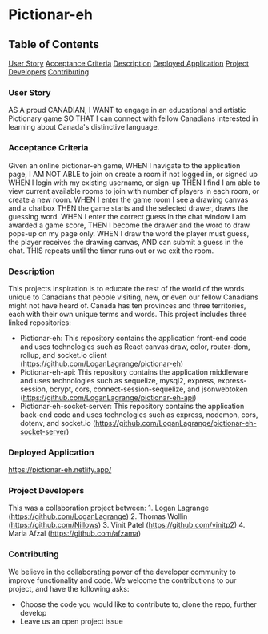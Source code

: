 # Pictionar-eh

## Table of Contents
[User Story](#userstory)
[Acceptance Criteria](#acceptancecriteria)
[Description](#description)
[Deployed Application](#deployedapplication)
[Project Developers](#project-developers)
[Contributing](#contributing)
	
### User Story
AS A proud CANADIAN,
I WANT to engage in an educational and artistic Pictionary game
SO THAT I can connect with fellow Canadians interested in learning about Canada's distinctive language.

### Acceptance Criteria
Given an online pictionar-eh game,
WHEN I navigate to the application page, 
I AM NOT ABLE to join on create a room if not logged in, or signed up
WHEN I login with my existing username, or sign-up
THEN I find I am able to view current available rooms to join with number of players in each room, or create a new room.
WHEN I enter the game room I see a drawing canvas and a chatbox
THEN the game starts and the selected drawer, draws the guessing word.
WHEN I enter the correct guess in the chat window I am awarded a game score,
THEN I become the drawer and the word to draw pops-up on my page only.
WHEN I draw the word the player must guess, the player receives the drawing canvas,
AND can submit a guess in the chat.
THIS repeats until the timer runs out or we exit the room.

### Description
This projects inspiration is to educate the rest of the world of the words unique to Canadians that people visiting, new, or even our fellow Canadians might not have heard of. Canada has ten provinces and three territories, each with their own unique terms and words. This project includes three linked repositories:
- Pictionar-eh: This repository contains the application front-end code and uses technologies such as React canvas draw, color, router-dom, rollup, and socket.io client (https://github.com/LoganLagrange/pictionar-eh)
- Pictionar-eh-api: This repository contains the application middleware and uses technologies such as sequelize, mysql2, express, express-session, bcrypt, cors, connect-session-sequelize, and jsonwebtoken (https://github.com/LoganLagrange/pictionar-eh-api)
- Pictionar-eh-socket-server: This repository contains the application back-end code and uses technologies such as express, nodemon, cors, dotenv, and socket.io (https://github.com/LoganLagrange/pictionar-eh-socket-server)

### Deployed Application
https://pictionar-eh.netlify.app/

### Project Developers
This was a collaboration project between:
	1. Logan Lagrange (https://github.com/LoganLagrange)
	2. Thomas Wollin (https://github.com/Nillows)
	3. Vinit Patel (https://github.com/vinitp2)
	4. Maria Afzal (https://github.com/afzama)

### Contributing
We believe in the collaborating power of the developer community to improve functionality and code. We welcome the contributions to our project, and have the following asks:
- Choose the code you would like to contribute to, clone the repo, further develop
- Leave us an open project issue

